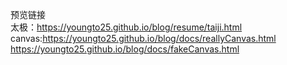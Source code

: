 
预览链接
<br>
太极：https://youngto25.github.io/blog/resume/taiji.html
<br>
canvas:https://youngto25.github.io/blog/docs/reallyCanvas.html
<br>
https://youngto25.github.io/blog/docs/fakeCanvas.html
